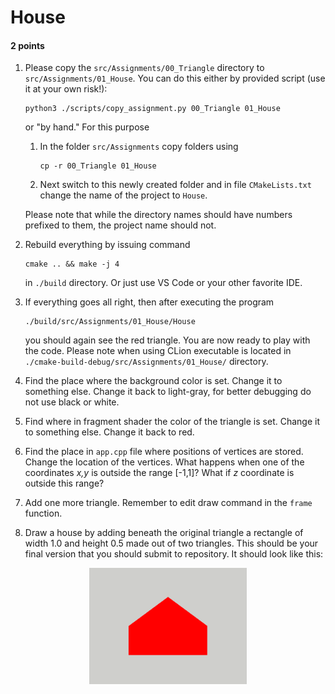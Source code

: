 <style>
.center {
  display: block;
  margin: 1em auto;
  width: 50%;
}
</style>

# House

#### 2 points

1. Please copy the `src/Assignments/00_Triangle`  directory to  `src/Assignments/01_House`. You can do this either by
   provided script (use it at your own risk!):
    ```{python}
    python3 ./scripts/copy_assignment.py 00_Triangle 01_House
    ```
   or "by hand." For this purpose

    1. In the folder  `src/Assignments`  copy folders using
       ```
       cp -r 00_Triangle 01_House
       ```
    2. Next switch to this newly created folder and in file  `CMakeLists.txt`  change the name of the project
       to  `House`.

   Please note that while the directory names should have numbers prefixed to them, the project name should not.

2. Rebuild everything by issuing command
    ```
    cmake .. && make -j 4
    ```
   in `./build` directory. Or just use VS Code or your other favorite IDE.


3. If everything goes all right, then after executing the program
    ```
    ./build/src/Assignments/01_House/House
    ```
   you should again see the red triangle.
   You are now ready to play with the code.
   Please note when using CLion executable is located in `./cmake-build-debug/src/Assignments/01_House/` directory.

4. Find the place where the background color is set.
   Change it to something else.
   Change it back to light-gray, for better debugging do not use black or white.

5. Find where in fragment shader the color of the triangle is set.
   Change it to something else.
   Change it back to red.

6. Find the place in `app.cpp` file where positions of vertices are stored. Change the location of the
   vertices. What happens when one of the coordinates _x,y_ is outside the range [-1,1]? What if  _z_ coordinate is
   outside this range?

7. Add one more triangle. Remember to edit draw command in the `frame` function.

8. Draw a house
   by adding beneath the original triangle a rectangle of width 1.0 and height 0.5 made out of two triangles. This
   should be your final version that you should submit to repository. It should look like this:

<img alt="House" src="house.png" class="center">